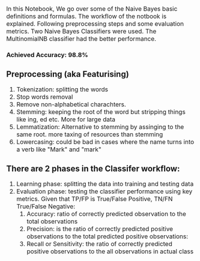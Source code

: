 <p style="font-size:16px">In this Notebook, We go over some of the Naive Bayes basic definitions and formulas. The workflow of the notbook is explained. Following preprocessing steps and some evaluation metrics. Two Naive Bayes Classifiers were used. The MultinomialNB classifier had the better performance.   </p>

### Achieved Accuracy: 98.8% 


## Preprocessing (aka Featurising)
<ol style="font-size:16px">
    <li>Tokenization: splitting the words </li>
    <li>Stop words removal</li>
    <li>Remove non-alphabetical charachters.</li>
    <li>Stemming: keeping the root of the word but stripping things like ing, ed etc. More for large data</li>
    <li>Lemmatization: Alternative to stemming by assinging to the same root. more taxing of resources than stemming</li>
    <li>Lowercasing: could be bad in cases where the name turns into a verb like "Mark" and "mark"</li>

</ol>

## There are 2 phases in the Classifer workflow:

<ol style="font-size:16px">
    <li>Learning phase: splitting the data into training and testing data</li>
    <li>Evaluation phase: testing the classifier performance using key metrics.
        Given that TP/FP is True/False Positive, TN/FN True/False Negative:
        <ol> 
            <li>Accuracy: ratio of correctly predicted observation to the total observations
            </li>
            <li>Precision: is the ratio of correctly predicted positive observations to the total predicted positive observations:
            </li>
            <li>Recall or Sensitivity: the ratio of correctly predicted positive observations to the all observations in actual class</li>
        </ol>
    </li>
</ol>

